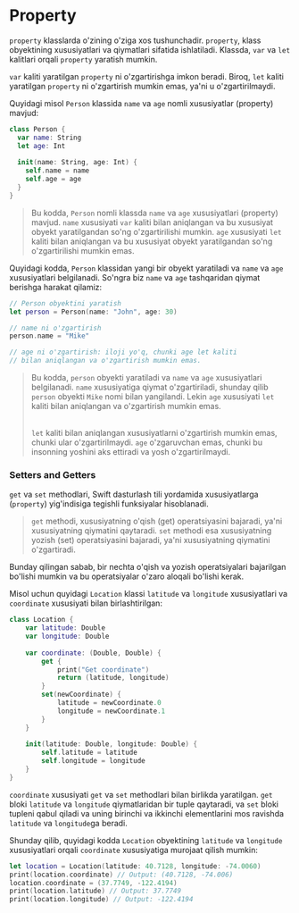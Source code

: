 # Property

`property` klasslarda o'zining o'ziga xos tushunchadir. `property`, klass obyektining xususiyatlari va qiymatlari sifatida ishlatiladi. Klassda, `var` va `let` kalitlari orqali `property` yaratish mumkin.

`var` kaliti yaratilgan `property` ni o'zgartirishga imkon beradi. Biroq, `let` kaliti yaratilgan `property` ni o'zgartirish mumkin emas, ya'ni u o'zgartirilmaydi.

Quyidagi misol `Person` klassida `name` va `age` nomli xususiyatlar (property) mavjud:

```swift
class Person {
  var name: String
  let age: Int
  
  init(name: String, age: Int) {
    self.name = name
    self.age = age
  }
}
```

> Bu kodda, `Person` nomli klassda `name` va `age` xususiyatlari (property) mavjud. `name` xususiyati `var` kaliti bilan aniqlangan va bu xususiyat obyekt yaratilgandan so'ng o'zgartirilishi mumkin. `age` xususiyati `let` kaliti bilan aniqlangan va bu xususiyat obyekt yaratilgandan so'ng o'zgartirilishi mumkin emas.

Quyidagi kodda, `Person` klassidan yangi bir obyekt yaratiladi va `name` va `age` xususiyatlari belgilanadi. So'ngra biz `name` va `age` tashqaridan qiymat berishga harakat qilamiz:

```swift
// Person obyektini yaratish
let person = Person(name: "John", age: 30)

// name ni o'zgartirish
person.name = "Mike"

// age ni o'zgartirish: iloji yo'q, chunki age let kaliti 
// bilan aniqlangan va o'zgartirish mumkin emas.
```

> Bu kodda, `person` obyekti yaratiladi va `name` va `age` xususiyatlari belgilanadi. `name` xususiyatiga qiymat o'zgartiriladi, shunday qilib `person` obyekti `Mike` nomi bilan yangilandi. Lekin `age` xususiyati `let` kaliti bilan aniqlangan va o'zgartirish mumkin emas.
>
> \
> `let` kaliti bilan aniqlangan xususiyatlarni o'zgartirish mumkin emas, chunki ular o'zgartirilmaydi. `age` o'zgaruvchan emas, chunki bu insonning yoshini aks ettiradi va yosh o'zgartirilmaydi.

### Setters and Getters

`get` va `set` methodlari, Swift dasturlash tili yordamida xususiyatlarga (`property`) yig'indisiga tegishli funksiyalar hisoblanadi.

> `get` methodi, xususiyatning o'qish (get) operatsiyasini bajaradi, ya'ni xususiyatning qiymatini qaytaradi. `set` methodi esa xususiyatning yozish (set) operatsiyasini bajaradi, ya'ni xususiyatning qiymatini o'zgartiradi.

Bunday qilingan sabab, bir nechta o'qish va yozish operatsiyalari bajarilgan bo'lishi mumkin va bu operatsiyalar o'zaro aloqali bo'lishi kerak.

Misol uchun quyidagi `Location` klassi `latitude` va `longitude` xususiyatlari va `coordinate` xususiyati bilan birlashtirilgan:

```swift
class Location {
    var latitude: Double
    var longitude: Double
    
    var coordinate: (Double, Double) {
        get {
            print("Get coordinate")
            return (latitude, longitude)
        }
        set(newCoordinate) {
            latitude = newCoordinate.0
            longitude = newCoordinate.1
        }
    }
    
    init(latitude: Double, longitude: Double) {
        self.latitude = latitude
        self.longitude = longitude
    }
}
```

`coordinate` xususiyati `get` va `set` methodlari bilan birlikda yaratilgan. `get` bloki `latitude` va `longitude` qiymatlaridan bir tuple qaytaradi, va `set` bloki tupleni qabul qiladi va uning birinchi va ikkinchi elementlarini mos ravishda `latitude` va `longitude`ga beradi.

Shunday qilib, quyidagi kodda `Location` obyektining `latitude` va `longitude` xususiyatlari orqali `coordinate` xususiyatiga murojaat qilish mumkin:

```swift
let location = Location(latitude: 40.7128, longitude: -74.0060)
print(location.coordinate) // Output: (40.7128, -74.006)
location.coordinate = (37.7749, -122.4194)
print(location.latitude) // Output: 37.7749
print(location.longitude) // Output: -122.4194
```
